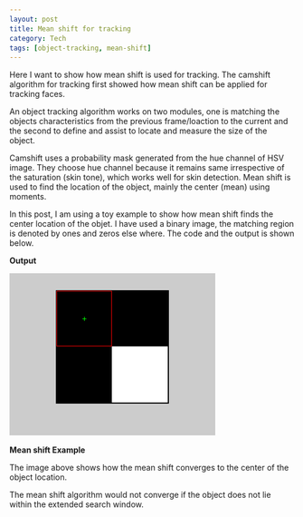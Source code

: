 ```yaml
---
layout: post
title: Mean shift for tracking
category: Tech
tags: [object-tracking, mean-shift]
---
```


Here I want to show how mean shift is used for tracking. The camshift algorithm for tracking first showed how mean shift can be applied for tracking faces. 

An object tracking algorithm works on two modules, one is matching the objects characteristics from the previous frame/loaction to the current and the second to define and assist to locate and measure the size of the object. 

Camshift uses a probability mask generated from the hue channel of HSV image. They choose hue channel because it remains same irrespective of the saturation (skin tone), which works well for skin detection. Mean shift is used to find the location of the object, mainly the center (mean) using moments.

In this post, I am using a toy example to show how mean shift finds the center location of the objet. I have used a binary image, the matching region is denoted by ones and zeros else where. The code and the output is shown below. 

<script src="https://gist.github.com/arccoder/22d0b9feb71a8ad3958a3811d1bed0b6.js"></script>

**Output**

<script src="https://gist.github.com/arccoder/eaa12b2f54f301c3b4aa5de3f51cc97c.js"></script>

![Mean Shift](https://raw.githubusercontent.com/arccoder/arccoder.github.io/master/blog/images/_posts/04_2016/meanshift.gif)

**Mean shift Example**

The image above shows how the mean shift converges to the center of the object location.

The mean shift algorithm would not converge if the object does not lie within the extended search window.
